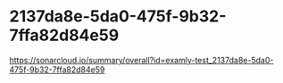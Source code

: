 # 2137da8e-5da0-475f-9b32-7ffa82d84e59
https://sonarcloud.io/summary/overall?id=examly-test_2137da8e-5da0-475f-9b32-7ffa82d84e59
